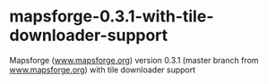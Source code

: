 mapsforge-0.3.1-with-tile-downloader-support
============================================

Mapsforge (www.mapsforge.org) version 0.3.1 (master branch from www.mapsforge.org) with tile downloader support
